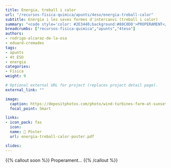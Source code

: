 ```yaml
---
title: Energia, treball i calor
url: "/recursos-fisica-quimica/apunts/4eso/energia-treball-calor"
subtitle: Energia i les seves formes d'intercanvi (treball i calor)
summary: "<code style='color: #2E3440;background:#88C0D0'>PROPERAMENT</code> <br> Energia i les seves formes d'intercanvi (treball i calor)."
breadcrumbs: ["recursos-fisica-quimica","apunts","4teso"]
authors:
- rodrigo-alcaraz-de-la-osa
- eduard-cremades
tags:
- apunts
- 4t ESO
- energia
categories:
- Física
weight: 9

# Optional external URL for project (replaces project detail page).
external_link: ""

image:
  caption: https://depositphotos.com/photo/wind-turbines-farm-at-sunset-8610489.html
  focal_point: Smart

links:
- icon_pack: fas
  icon:
  name: 📜 Pòster
  url: energia-treball-calor-poster.pdf

slides:
---
```


{{% callout soon %}}
Properament...
{{% /callout %}}